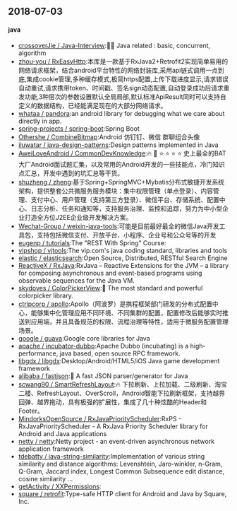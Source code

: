 ## 2018-07-03

#### java
* [crossoverJie / Java-Interview](https://github.com/crossoverJie/Java-Interview):👨‍🎓 Java related : basic, concurrent, algorithm
* [zhou-you / RxEasyHttp](https://github.com/zhou-you/RxEasyHttp):本库是一款基于RxJava2+Retrofit2实现简单易用的网络请求框架，结合android平台特性的网络封装库,采用api链式调用一点到底,集成cookie管理,多种缓存模式,极简https配置,上传下载进度显示,请求错误自动重试,请求携带token、时间戳、签名sign动态配置,自动登录成功后请求重发功能,3种层次的参数设置默认全局局部,默认标准ApiResult同时可以支持自定义的数据结构，已经能满足现在的大部分网络请求。
* [whataa / pandora](https://github.com/whataa/pandora):an android library for debugging what we care about directly in app.
* [spring-projects / spring-boot](https://github.com/spring-projects/spring-boot):Spring Boot
* [Othershe / CombineBitmap](https://github.com/Othershe/CombineBitmap):Android 仿钉钉、微信 群聊组合头像
* [iluwatar / java-design-patterns](https://github.com/iluwatar/java-design-patterns):Design patterns implemented in Java
* [AweiLoveAndroid / CommonDevKnowledge](https://github.com/AweiLoveAndroid/CommonDevKnowledge):🔥 🌟 ⭐️ ⭐️ ⭐️ ⭐️ 史上最全的BAT大厂Android面试题汇集，以及常用的Android开发的一些技能点，冷门知识点汇总，开发中遇到的坑汇总等干货。
* [shuzheng / zheng](https://github.com/shuzheng/zheng):基于Spring+SpringMVC+Mybatis分布式敏捷开发系统架构，提供整套公共微服务服务模块：集中权限管理（单点登录）、内容管理、支付中心、用户管理（支持第三方登录）、微信平台、存储系统、配置中心、日志分析、任务和通知等，支持服务治理、监控和追踪，努力为中小型企业打造全方位J2EE企业级开发解决方案。
* [Wechat-Group / weixin-java-tools](https://github.com/Wechat-Group/weixin-java-tools):可能是目前最好最全的微信Java开发工具包，支持包括微信支付、开放平台、小程序、企业号和公众号等的开发
* [eugenp / tutorials](https://github.com/eugenp/tutorials):The "REST With Spring" Course:
* [vipshop / vjtools](https://github.com/vipshop/vjtools):The vip.com's java coding standard, libraries and tools
* [elastic / elasticsearch](https://github.com/elastic/elasticsearch):Open Source, Distributed, RESTful Search Engine
* [ReactiveX / RxJava](https://github.com/ReactiveX/RxJava):RxJava – Reactive Extensions for the JVM – a library for composing asynchronous and event-based programs using observable sequences for the Java VM.
* [skydoves / ColorPickerView](https://github.com/skydoves/ColorPickerView):🎨 The most standard and powerful colorpicker library.
* [ctripcorp / apollo](https://github.com/ctripcorp/apollo):Apollo（阿波罗）是携程框架部门研发的分布式配置中心，能够集中化管理应用不同环境、不同集群的配置，配置修改后能够实时推送到应用端，并且具备规范的权限、流程治理等特性，适用于微服务配置管理场景。
* [google / guava](https://github.com/google/guava):Google core libraries for Java
* [apache / incubator-dubbo](https://github.com/apache/incubator-dubbo):Apache Dubbo (incubating) is a high-performance, java based, open source RPC framework.
* [libgdx / libgdx](https://github.com/libgdx/libgdx):Desktop/Android/HTML5/iOS Java game development framework
* [alibaba / fastjson](https://github.com/alibaba/fastjson):🚄 A fast JSON parser/generator for Java
* [scwang90 / SmartRefreshLayout](https://github.com/scwang90/SmartRefreshLayout):🔥 下拉刷新、上拉加载、二级刷新、淘宝二楼、RefreshLayout、OverScroll，Android智能下拉刷新框架，支持越界回弹、越界拖动，具有极强的扩展性，集成了几十种炫酷的Header和 Footer。
* [MindorksOpenSource / RxJavaPriorityScheduler](https://github.com/MindorksOpenSource/RxJavaPriorityScheduler):RxPS - RxJavaPriorityScheduler - A RxJava Priority Scheduler library for Android and Java applications
* [netty / netty](https://github.com/netty/netty):Netty project - an event-driven asynchronous network application framework
* [tdebatty / java-string-similarity](https://github.com/tdebatty/java-string-similarity):Implementation of various string similarity and distance algorithms: Levenshtein, Jaro-winkler, n-Gram, Q-Gram, Jaccard index, Longest Common Subsequence edit distance, cosine similarity ...
* [getActivity / XXPermissions](https://github.com/getActivity/XXPermissions):
* [square / retrofit](https://github.com/square/retrofit):Type-safe HTTP client for Android and Java by Square, Inc.
